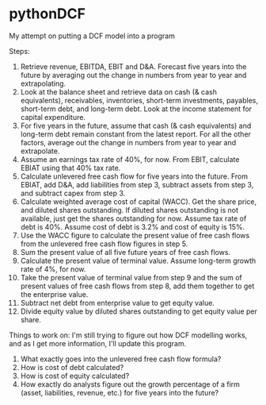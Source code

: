 # pythonDCF
My attempt on putting a DCF model into a program

Steps:
1. Retrieve revenue, EBITDA, EBIT and D&A. Forecast five years into the future by averaging out the change in numbers from year to year and extrapolating.
2. Look at the balance sheet and retrieve data on cash (& cash equivalents), receivables, inventories, short-term investments, payables, short-term debt, and long-term debt. Look at the income statement for capital expenditure.
3. For five years in the future, assume that cash (& cash equivalents) and long-term debt remain constant from the latest report. For all the other factors, average out the change in numbers from year to year and extrapolate.
4. Assume an earnings tax rate of 40%, for now. From EBIT, calculate EBIAT using that 40% tax rate.
5. Calculate unlevered free cash flow for five years into the future. From EBIAT, add D&A, add liabilities from step 3, subtract assets from step 3, and subtract capex from step 3.
6. Calculate weighted average cost of capital (WACC). Get the share price, and diluted shares outstanding. If diluted shares outstanding is not available, just get the shares outstanding for now. Assume tax rate of debt is 40%. Assume cost of debt is 3.2% and cost of equity is 15%.
7. Use the WACC figure to calculate the present value of free cash flows from the unlevered free cash flow figures in step 5.
8. Sum the present value of all five future years of free cash flows.
9. Calculate the present value of terminal value. Assume long-term growth rate of 4%, for now.
10. Take the present value of terminal value from step 9 and the sum of present values of free cash flows from step 8, add them together to get the enterprise value.
11. Subtract net debt from enterprise value to get equity value.
12. Divide equity value by diluted shares outstanding to get equity value per share.

Things to work on:
I'm still trying to figure out how DCF modelling works, and as I get more information, I'll update this program.

1. What exactly goes into the unlevered free cash flow formula?
2. How is cost of debt calculated?
3. How is cost of equity calculated?
4. How exactly do analysts figure out the growth percentage of a firm (asset, liabilities, revenue, etc.) for five years into the future?
